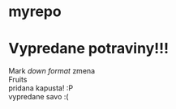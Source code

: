# myrepo
Vypredane potraviny!!!  
======================

Mark *down* _format_ zmena  
Fruits  
pridana kapusta! :P   
vypredane savo :(   
